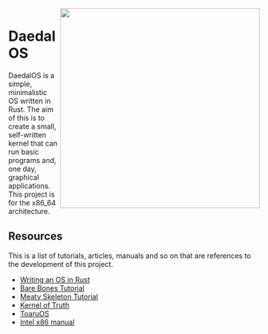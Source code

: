 <img src=http://i.imgur.com/rX08oeR.jpg width=400 align=right>

# DaedalOS

DaedalOS is a simple, minimalistic OS written in Rust. The aim of this is to
create a small, self-written kernel that can run basic programs and, one day,
graphical applications. This project is for the x86_64 architecture.

## Resources

This is a list of tutorials, articles, manuals and so on that are
references to the development of this project.

-   [Writing an OS in Rust](https://os.phil-opp.com)
-   [Bare Bones Tutorial](https://wiki.osdev.org/C%2B%2B_Bare_Bones)
-   [Meaty Skeleton Tutorial](https://wiki.osdev.org/User:Sortie/Meaty_Skeleton)
-   [Kernel of Truth](https://github.com/iankronquist/kernel-of-truth)
-   [ToaruOS](https://github.com/klange/toaruos)
-   [Intel x86 manual](https://www.intel.com/content/www/us/en/processors/architectures-software-developer-manuals.html)
